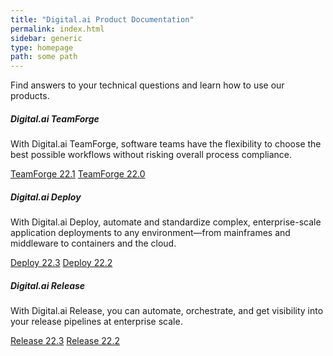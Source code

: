 ```yaml
---
title: "Digital.ai Product Documentation"
permalink: index.html
sidebar: generic
type: homepage
path: some path
---
```


Find answers to your technical questions and learn how to use our products.

<div class="row">
  <div class="col-sm-12">
    <div class="card">
      <div class="card-body">
        <h5 class="card-title">Digital.ai TeamForge</h5>
        <p class="card-text">With Digital.ai TeamForge, software teams have the flexibility to choose the best possible workflows without risking overall process compliance.</p>
        <a href="#" class="btn btn-secondary btn-sm">TeamForge 22.1</a>
        <a href="#" class="btn btn-secondary btn-sm">TeamForge 22.0</a>
      </div>
    </div>
  </div>
</div>

<div class="row">
  <div class="col-sm-6">
    <div class="card">
      <div class="card-body">
        <h5 class="card-title">Digital.ai Deploy</h5>
        <p class="card-text">With Digital.ai Deploy, automate and standardize complex, enterprise-scale application deployments to any environment—from mainframes and middleware to containers and the cloud.</p>
        <a href="#" class="btn btn-secondary btn-sm">Deploy 22.3</a>
        <a href="#" class="btn btn-secondary btn-sm">Deploy 22.2</a>
      </div>
    </div>
  </div>
  <div class="col-sm-6">
    <div class="card">
      <div class="card-body">
        <h5 class="card-title">Digital.ai Release</h5>
        <p class="card-text">With Digital.ai Release, you can automate, orchestrate, and get visibility into your release pipelines at enterprise scale.</p>
        <a href="#" class="btn btn-secondary btn-sm">Release 22.3</a>
        <a href="#" class="btn btn-secondary btn-sm">Release 22.2</a>
      </div>
    </div>
  </div>
</div>
